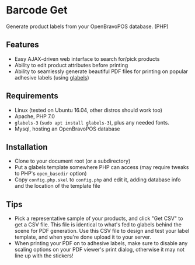 # Barcode Get

Generate product labels from your OpenBravoPOS database. (PHP)

## Features

- Easy AJAX-driven web interface to search for/pick products
- Ability to edit product attributes before printing
- Ability to seamlessly generate beautiful PDF files for printing on popular
  adhesive labels (using [glabels](http://glabels.org))

## Requirements

- Linux (tested on Ubuntu 16.04, other distros should work too)
- Apache, PHP 7.0
- `glabels-3` (`sudo apt install glabels-3`), plus any needed fonts.
- Mysql, hosting an OpenBravoPOS database

## Installation

- Clone to your document root (or a subdirectory)
- Put a glabels template somewhere PHP can access (may require tweaks to PHP's
  `open_basedir` option)
- Copy `config.php.skel` to `config.php` and edit it, adding database info and
  the location of the template file

## Tips

- Pick a representative sample of your products, and click "Get CSV" to get a
  CSV file. This file is identical to what's fed to glabels behind the scene
  for PDF generation. Use this CSV file to design and test your label template,
  and when you're done upload it to your server.
- When printing your PDF on to adhesive labels, make sure to disable any
  scaling options on your PDF viewer's print dialog, otherwise it may not line
  up with the stickers!
